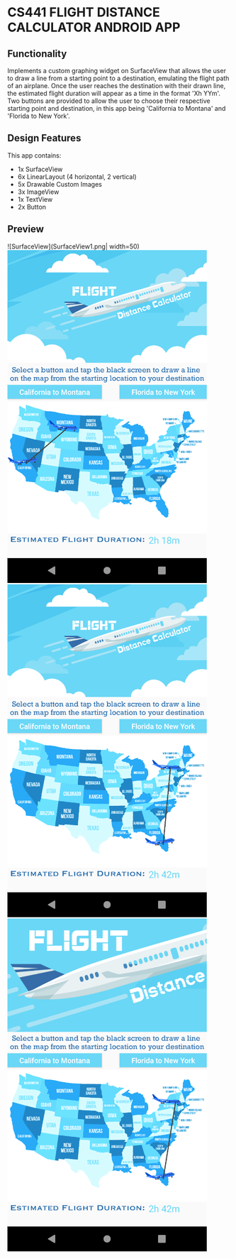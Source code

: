 # CS441 FLIGHT DISTANCE CALCULATOR ANDROID APP

## Functionality

Implements a custom graphing widget on SurfaceView that allows the user to draw a line from a starting point to a destination, emulating the flight path of an airplane. Once the user reaches the destination with their drawn line, the estimated flight duration will appear as a time in the format 'Xh YYm'. Two buttons are provided to allow the user to choose their respective starting point and destination, in this app being 'California to Montana' and 'Florida to New York'.

## Design Features

This app contains:
- 1x SurfaceView
- 6x LinearLayout (4 horizontal, 2 vertical)
- 5x Drawable Custom Images
- 3x ImageView
- 1x TextView
- 2x Button

## Preview

![SurfaceView](SurfaceView1.png| width=50)
![CaliforniatoMontana](CAtoMT1.png)
![FloridatoNewYork](FLtoNY1.png)
![ZoomInFeature](ZoomIn1.png)


